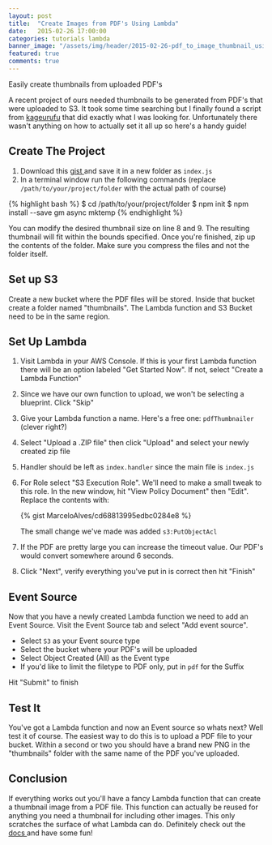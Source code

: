 ```yaml
---
layout: post
title:  "Create Images from PDF's Using Lambda"
date:   2015-02-26 17:00:00
categories: tutorials lambda
banner_image: "/assets/img/header/2015-02-26-pdf_to_image_thumbnail_using_lambda.jpg"
featured: true
comments: true
---
```


Easily create thumbnails from uploaded PDF's

<!--more-->

A recent project of ours needed thumbnails to be generated from PDF's that were uploaded to S3. It took some time searching but I finally found a script from [<i class="fa fa-github"></i> kageurufu](https://github.com/kageurufu) that did exactly what I was looking for. Unfortunately there wasn't anything on how to actually set it all up so here's a handy guide!

## Create The Project

1. Download this [gist <i class="fa fa-external-link"></i>](https://gist.github.com/kageurufu/68667fcb6d3a08078616) and save it in a new folder as `index.js`
2. In a terminal window run the following commands (replace `/path/to/your/project/folder` with the actual path of course)

{% highlight bash %}
  $ cd /path/to/your/project/folder
  $ npm init
  $ npm install --save gm async mktemp
{% endhighlight %}

You can modify the desired thumbnail size on line 8 and 9. The resulting thumbnail will fit within the bounds specified. Once you're finished, zip up the contents of the folder. Make sure you compress the files and not the folder itself.

## Set up S3

Create a new bucket where the PDF files will be stored. Inside that bucket create a folder named "thumbnails". The Lambda function and S3 Bucket need to be in the same region.

## Set Up Lambda

1. Visit Lambda in your AWS Console. If this is your first Lambda function there will be an option labeled "Get Started Now". If not, select "Create a Lambda Function"
2. Since we have our own function to upload, we won't be selecting a blueprint. Click "Skip"
3. Give your Lambda function a name. Here's a free one: `pdfThumbnailer` (clever right?)
4. Select "Upload a .ZIP file" then click "Upload" and select your newly created zip file
5. Handler should be left as `index.handler` since the main file is `index.js`
6. For Role select "S3 Execution Role". We'll need to make a small tweak to this role. In the new window, hit "View Policy Document" then "Edit". Replace the contents with:

    {% gist MarceloAlves/cd68813995edbc0284e8 %}

    The small change we've made was added `s3:PutObjectAcl`

7. If the PDF are pretty large you can increase the timeout value. Our PDF's would convert somewhere around 6 seconds.
8. Click "Next", verify everything you've put in is correct then hit "Finish"

## Event Source

Now that you have a newly created Lambda function we need to add an Event Source. Visit the Event Source tab and select "Add event source".

* Select `S3` as your Event source type
* Select the bucket where your PDF's will be uploaded
* Select Object Created (All) as the Event type
* If you'd like to limit the filetype to PDF only, put in `pdf` for the Suffix

Hit "Submit" to finish

## Test It

You've got a Lambda function and now an Event source so whats next? Well test it of course. The easiest way to do this is to upload a PDF file to your bucket. Within a second or two you should have a brand new PNG in the "thumbnails" folder with the same name of the PDF you've uploaded.

## Conclusion

If everything works out you'll have a fancy Lambda function that can create a thumbnail image from a PDF file. This function can actually be reused for anything you need a thumbnail for including other images. This only scratches the surface of what Lambda can do. Definitely check out the [docs <i class="fa fa-external-link"></i>](http://docs.aws.amazon.com/lambda/latest/dg/welcome.html) and have some fun!
